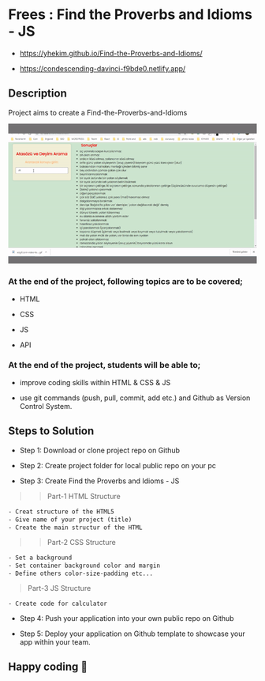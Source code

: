 # Frees : Find the Proverbs and Idioms - JS 

- https://yhekim.github.io/Find-the-Proverbs-and-Idioms/

- https://condescending-davinci-f9bde0.netlify.app/

## Description
Project aims to create a Find-the-Proverbs-and-Idioms

![gif](https://raw.githubusercontent.com/yhekim/Find-the-Proverbs-and-Idioms/main/atasozleri_deyim_bulmaca.gif)


### At the end of the project, following topics are to be covered;

- HTML 

- CSS

- JS

- API


### At the end of the project, students will be able to;

- improve coding skills within HTML & CSS & JS

- use git commands (push, pull, commit, add etc.) and Github as Version Control System.

## Steps to Solution

- Step 1: Download or clone project repo on Github 

- Step 2: Create project folder for local public repo on your pc

- Step 3: Create Find the Proverbs and Idioms - JS

>>Part-1 HTML Structure

	- Creat structure of the HTML5
	- Give name of your project (title)
	- Create the main structur of the HTML

>>Part-2 CSS Structure

	- Set a background
	- Set container background color and margin
	- Define others color-size-padding etc...

>Part-3 JS Structure

	- Create code for calculator

- Step 4: Push your application into your own public repo on Github

- Step 5: Deploy your application on Github template to showcase your app within your team.


## Happy coding 💪

